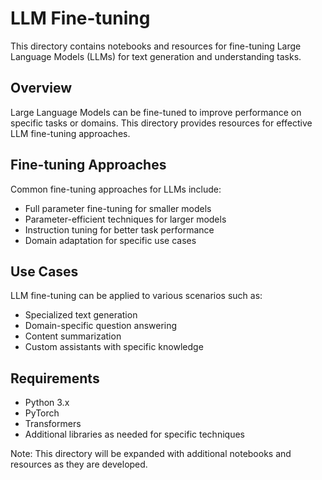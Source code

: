 # LLM Fine-tuning

This directory contains notebooks and resources for fine-tuning Large Language Models (LLMs) for text generation and understanding tasks.

## Overview

Large Language Models can be fine-tuned to improve performance on specific tasks or domains. This directory provides resources for effective LLM fine-tuning approaches.

## Fine-tuning Approaches

Common fine-tuning approaches for LLMs include:

- Full parameter fine-tuning for smaller models
- Parameter-efficient techniques for larger models
- Instruction tuning for better task performance
- Domain adaptation for specific use cases

## Use Cases

LLM fine-tuning can be applied to various scenarios such as:

- Specialized text generation
- Domain-specific question answering
- Content summarization
- Custom assistants with specific knowledge

## Requirements

- Python 3.x
- PyTorch
- Transformers
- Additional libraries as needed for specific techniques

Note: This directory will be expanded with additional notebooks and resources as they are developed.